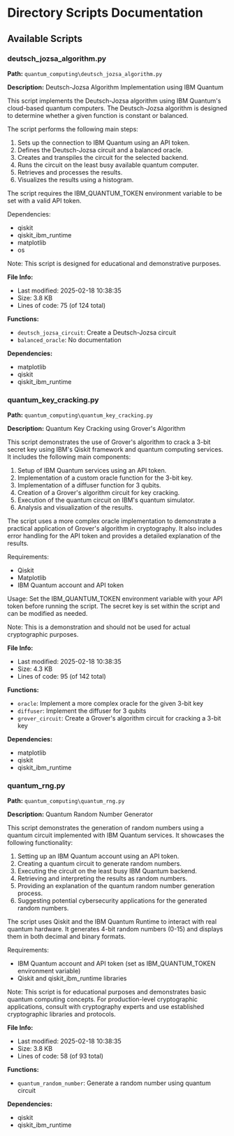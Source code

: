 # Directory Scripts Documentation

## Available Scripts


### deutsch_jozsa_algorithm.py

**Path:** `quantum_computing\deutsch_jozsa_algorithm.py`

**Description:**
Deutsch-Jozsa Algorithm Implementation using IBM Quantum

This script implements the Deutsch-Jozsa algorithm using IBM Quantum's cloud-based quantum computers.
The Deutsch-Jozsa algorithm is designed to determine whether a given function is constant or balanced.

The script performs the following main steps:
1. Sets up the connection to IBM Quantum using an API token.
2. Defines the Deutsch-Jozsa circuit and a balanced oracle.
3. Creates and transpiles the circuit for the selected backend.
4. Runs the circuit on the least busy available quantum computer.
5. Retrieves and processes the results.
6. Visualizes the results using a histogram.

The script requires the IBM_QUANTUM_TOKEN environment variable to be set with a valid API token.

Dependencies:
- qiskit
- qiskit_ibm_runtime
- matplotlib
- os

Note: This script is designed for educational and demonstrative purposes.

**File Info:**
- Last modified: 2025-02-18 10:38:35
- Size: 3.8 KB
- Lines of code: 75 (of 124 total)

**Functions:**
- `deutsch_jozsa_circuit`: Create a Deutsch-Jozsa circuit
- `balanced_oracle`: No documentation

**Dependencies:**
- matplotlib
- qiskit
- qiskit_ibm_runtime

### quantum_key_cracking.py

**Path:** `quantum_computing\quantum_key_cracking.py`

**Description:**
Quantum Key Cracking using Grover's Algorithm

This script demonstrates the use of Grover's algorithm to crack a 3-bit secret key
using IBM's Qiskit framework and quantum computing services. It includes the following
main components:

1. Setup of IBM Quantum services using an API token.
2. Implementation of a custom oracle function for the 3-bit key.
3. Implementation of a diffuser function for 3 qubits.
4. Creation of a Grover's algorithm circuit for key cracking.
5. Execution of the quantum circuit on IBM's quantum simulator.
6. Analysis and visualization of the results.

The script uses a more complex oracle implementation to demonstrate a practical
application of Grover's algorithm in cryptography. It also includes error handling
for the API token and provides a detailed explanation of the results.

Requirements:
- Qiskit
- Matplotlib
- IBM Quantum account and API token

Usage:
Set the IBM_QUANTUM_TOKEN environment variable with your API token before running the script.
The secret key is set within the script and can be modified as needed.

Note: This is a demonstration and should not be used for actual cryptographic purposes.

**File Info:**
- Last modified: 2025-02-18 10:38:35
- Size: 4.3 KB
- Lines of code: 95 (of 142 total)

**Functions:**
- `oracle`: Implement a more complex oracle for the given 3-bit key
- `diffuser`: Implement the diffuser for 3 qubits
- `grover_circuit`: Create a Grover's algorithm circuit for cracking a 3-bit key

**Dependencies:**
- matplotlib
- qiskit
- qiskit_ibm_runtime

### quantum_rng.py

**Path:** `quantum_computing\quantum_rng.py`

**Description:**
Quantum Random Number Generator

This script demonstrates the generation of random numbers using a quantum circuit
implemented with IBM Quantum services. It showcases the following functionality:

1. Setting up an IBM Quantum account using an API token.
2. Creating a quantum circuit to generate random numbers.
3. Executing the circuit on the least busy IBM Quantum backend.
4. Retrieving and interpreting the results as random numbers.
5. Providing an explanation of the quantum random number generation process.
6. Suggesting potential cybersecurity applications for the generated random numbers.

The script uses Qiskit and the IBM Quantum Runtime to interact with real quantum hardware.
It generates 4-bit random numbers (0-15) and displays them in both decimal and binary formats.

Requirements:
- IBM Quantum account and API token (set as IBM_QUANTUM_TOKEN environment variable)
- Qiskit and qiskit_ibm_runtime libraries

Note: This script is for educational purposes and demonstrates basic quantum computing concepts.
For production-level cryptographic applications, consult with cryptography experts and use
established cryptographic libraries and protocols.

**File Info:**
- Last modified: 2025-02-18 10:38:35
- Size: 3.8 KB
- Lines of code: 58 (of 93 total)

**Functions:**
- `quantum_random_number`: Generate a random number using quantum circuit

**Dependencies:**
- qiskit
- qiskit_ibm_runtime